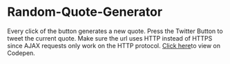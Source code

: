 # Random-Quote-Generator
Every click of the button generates a new quote. Press the Twitter Button to tweet the current quote. Make sure the url uses HTTP instead of HTTPS since AJAX requests only work on the HTTP protocol. [Click here](http://codepen.io/jimpix/pen/WoErgX)to view on Codepen. 
